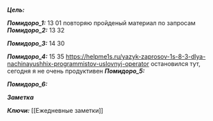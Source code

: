 
***Цель:***  

***Помидоро_1:*** 13 01
повторяю пройденый материал по запросам
***Помидоро_2:***  13 32

***Помидоро_3:***  14 30

***Помидоро_4:*** 15 35
https://helpme1s.ru/yazyk-zaprosov-1s-8-3-dlya-nachinayushhix-programmistov-uslovnyj-operator
остановился тут, сегодня я не очень продуктивен
***Помидоро_5:*** 

***Помидоро_6:*** 

***Заметка*** 


***Ключи:*** [[Ежедневные заметки]]